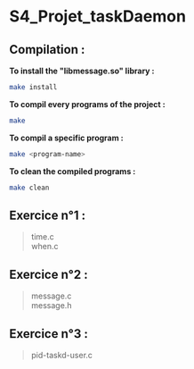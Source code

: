 # S4_Projet_taskDaemon

## Compilation :

__To install  the "libmessage.so" library :__
```sh
make install
```

__To compil every programs of the project :__ 
```sh
make
```

__To compil a specific program :__
```sh
make <program-name>
```

__To clean the compiled programs :__
```sh
make clean
```


## Exercice n°1 :
> time.c<br> 
> when.c<br>

## Exercice n°2 :
> message.c<br>
> message.h<br>

## Exercice n°3 :
> pid-taskd-user.c <br>